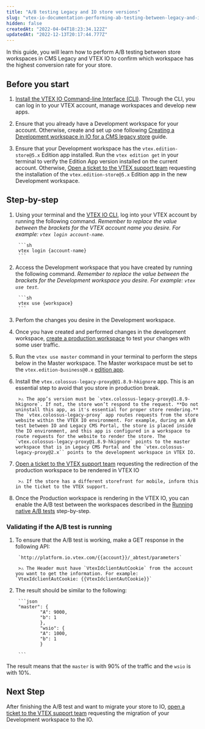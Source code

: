 ```yaml
---
title: "A/B testing Legacy and IO store versions"
slug: "vtex-io-documentation-performing-ab-testing-between-legacy-and-io"
hidden: false
createdAt: "2022-04-04T18:23:34.122Z"
updatedAt: "2022-12-13T20:17:44.777Z"
---
```

In this guide, you will learn how to perform A/B testing between store workspaces in CMS Legacy and VTEX IO to confirm which workspace has the highest conversion rate for your store.

## Before you start

1. [Install the VTEX IO Command-line Interface (CLI)](https://developers.vtex.com/docs/guides/vtex-io-documentation-vtex-io-cli-installation-and-command-reference). Through the CLI, you can log in to your VTEX account, manage workspaces and develop new apps.

2. Ensure that you already have a Development workspace for your account. Otherwise, create and set up one following [Creating a Development workspace in IO for a CMS legacy store](https://developers.vtex.com/docs/guides/vtex-io-documentation-creating-development-workspace-for-cms-legacy) guide.

3. Ensure that your Development workspace has the `vtex.edition-store@5.x` Edition app installed. Run the `vtex edition get` in your terminal to verify the Edition App version installed on the current account. Otherwise, [Open a ticket to the VTEX support team](https://help-tickets.vtex.com/smartlink/sso/login/zendesk?_ga=2.222513819.1487123273.1647865109-1001456323.1619912759) requesting the installation of the `vtex.edition-store@5.x` Edition app in the new Development workspace.

## Step-by-step

1. Using your terminal and the [VTEX IO CLI](https://developers.vtex.com/docs/guides/vtex-io-documentation-vtex-io-cli-installation-and-command-reference), log into your VTEX account by running the following command. *Remember to replace the value between the brackets for the VTEX account name you desire. For example: `vtex login account-name`.*

        ```sh
        vtex login {account-name}
        ```

2. Access the Development workspace that you have created by running the following command. *Remember to replace the value between the brackets for the Development workspace you desire. For example: `vtex use test`.*

        ```sh
        vtex use {workspace} 
        ```

3. Perfom the changes you desire in the Development workspace.
4. Once you have created and performed changes in the development workspace, [create a production workspace](https://developers.vtex.com/docs/guides/vtex-io-documentation-creating-a-production-workspace) to test your changes with some user traffic.

5. Run the `vtex use master` command in your terminal to perform the steps below in the Master workspace. The Master workspace must be set to the `vtex.edition-business@0.x` [edition app](https://developers.vtex.com/docs/guides/vtex-io-documentation-edition-app).

6. Install the `vtex.colossus-legacy-proxy@@1.8.9-hkignore` app. This is an essential step to avoid that you store in production break.

        >⚠️ The app’s version must be `vtex.colossus-legacy-proxy@1.8.9-hkignore`. If not, the store won’t respond to the request. **Do not uninstall this app, as it's essential for proper store rendering.** The `vtex.colossus-legacy-proxy` app routes requests from the store website within the VTEX IO environment. For example, during an A/B test between IO and Legacy CMS Portal, the store is placed inside the IO environment, and this app is configured in a workspace to route requests for the website to render the store. The `vtex.colossus-legacy-proxy@1.8.9-hkignore` points to the master workspace that is in Legacy CMS Portal and the `vtex.colossus-legacy-proxy@2.x`` points to the development workspace in VTEX IO. 

7. [Open a ticket to the VTEX support team](https://help-tickets.vtex.com/smartlink/sso/login/zendesk?_ga=2.222513819.1487123273.1647865109-1001456323.1619912759) requesting the redirection of the production workspace to be rendered in VTEX IO

        >⚠️ If the store has a different storefront for mobile, inform this in the ticket to the VTEX support.

8. Once the Production workspace is rendering in the VTEX IO, you can enable the A/B test between the workspaces described in the [Running native A/B tests](https://developers.vtex.com/docs/guides/vtex-io-documentation-running-native-ab-testing) step-by-step.

### Validating if the A/B test is running

1. To ensure that the A/B test is working, make a GET response in the following API:

        `http://platform.io.vtex.com/{{account}}/_abtest/parameters`

        >⚠️ The Header must have `VtexIdclientAutCookie` from the account you want to get the information. For example: `VtexIdclientAutCookie: {{VtexIdclientAutCookie}}`

2. The result should be similar to the following:

        ```json
        "master": {
                "A": 9000,
                "b": 1
                },
                "wsio": {
                "A": 1000,
                "b": 1
                }

        ```

The result means that the `master` is with 90% of the traffic and the `wsio` is with 10%.

## Next Step

After finishing the A/B test and want to migrate your store to IO, [open a ticket to the VTEX support team](https://help-tickets.vtex.com/smartlink/sso/login/zendesk?_ga=2.222513819.1487123273.1647865109-1001456323.1619912759)  requesting the migration of your Development workspace to the IO.

